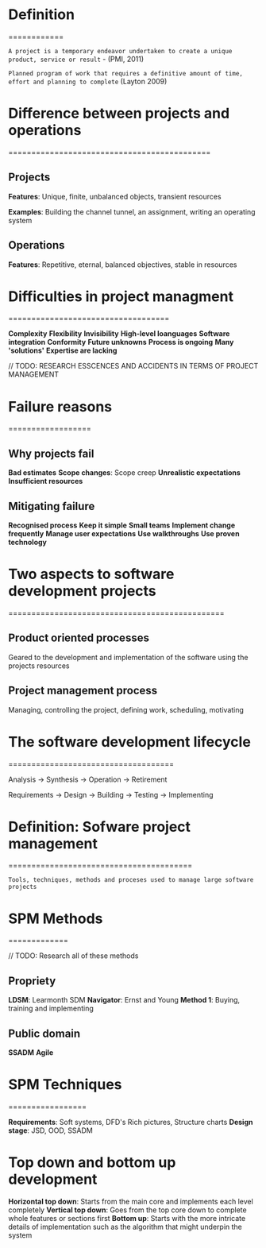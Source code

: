 # Definition
============

`A project is a temporary endeavor undertaken to create a unique product, service or result` - (PMI, 2011)

`Planned program of work that requires a definitive amount of time, effort and planning to complete` (Layton 2009)

# Difference between projects and operations
============================================

## Projects

__Features__: Unique, finite, unbalanced objects, transient resources

__Examples__: Building the channel tunnel, an assignment, writing an operating system

## Operations

__Features__: Repetitive, eternal, balanced objectives, stable in resources


# Difficulties in project managment
===================================

__Complexity__
__Flexibility__
__Invisibility__
__High-level loanguages__
__Software integration__
__Conformity__
__Future unknowns__
__Process is ongoing__
__Many 'solutions'__
__Expertise are lacking__


// TODO: RESEARCH ESSCENCES AND ACCIDENTS IN TERMS OF PROJECT MANAGEMENT

# Failure reasons
==================

## Why projects fail


__Bad estimates__
__Scope changes__: Scope creep
__Unrealistic expectations__
__Insufficient resources__

## Mitigating failure

__Recognised process__
__Keep it simple__
__Small teams__
__Implement change frequently__
__Manage user expectations__
__Use walkthroughs__
__Use proven technology__

# Two aspects to software development projects
===============================================

## Product oriented processes

Geared to the development and implementation of the software using the projects resources

## Project management process

Managing, controlling the project, defining work, scheduling, motivating

# The software development lifecycle
====================================

Analysis -> Synthesis -> Operation -> Retirement

Requirements -> Design -> Building -> Testing -> Implementing

# Definition: Sofware project management
========================================

`Tools, techniques, methods and proceses used to manage large software projects`

# SPM Methods
=============

// TODO: Research all of these methods

## Propriety

__LDSM__: Learmonth SDM
__Navigator__: Ernst and Young
__Method 1__: Buying, training and implementing

## Public domain

__SSADM__
__Agile__

# SPM Techniques
=================

__Requirements__: Soft systems, DFD's Rich pictures, Structure charts
__Design stage__: JSD, OOD, SSADM

# Top down and bottom up development

__Horizontal top down__: Starts from the main core and implements each level completely
__Vertical top down__: Goes from the top core down to complete whole features or sections first
__Bottom up__: Starts with the more intricate details of implementation such as the algorithm that might underpin the system
